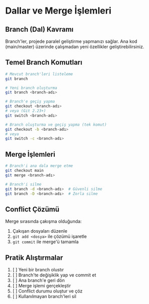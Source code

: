 # Dallar ve Merge İşlemleri

## Branch (Dal) Kavramı

Branch'ler, projede paralel geliştirme yapmanızı sağlar. Ana kod (main/master) üzerinde çalışmadan yeni özellikler geliştirebilirsiniz.

## Temel Branch Komutları

```bash
# Mevcut branch'leri listeleme
git branch

# Yeni branch oluşturma
git branch <branch-adı>

# Branch'e geçiş yapma
git checkout <branch-adı>
# veya (Git 2.23+)
git switch <branch-adı>

# Branch oluşturma ve geçiş yapma (tek komut)
git checkout -b <branch-adı>
# veya
git switch -c <branch-adı>
```

## Merge İşlemleri

```bash
# Branch'i ana dala merge etme
git checkout main
git merge <branch-adı>

# Branch'i silme
git branch -d <branch-adı>  # Güvenli silme
git branch -D <branch-adı>  # Zorla silme
```

## Conflict Çözümü

Merge sırasında çakışma olduğunda:

1. Çakışan dosyaları düzenle
2. `git add <dosya>` ile çözümü işaretle
3. `git commit` ile merge'ü tamamla

## Pratik Alıştırmalar

1. [ ] Yeni bir branch olustır
2. [ ] Branch'te değişiklik yap ve commit et
3. [ ] Ana branch'e geri dön
4. [ ] Merge işlemi gerçekleştir
5. [ ] Conflict durumu oluştur ve çöz 
6. [ ] Kullanılmayan branch'leri sil

